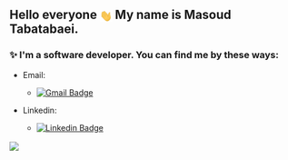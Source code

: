 ## Hello everyone <img src="./hand-wave.gif" style="width:22px;vertical-align:middle;"> My name is Masoud Tabatabaei.

### ✨ I'm a software developer. You can find me by these ways:  

- Email:
    - [![Gmail Badge](https://img.shields.io/badge/Masoudtabatabaei20@gmail.com-D14836?style=for-the-badge&logo=gmail&logoColor=white)](mailto:Masoudtabatabaei20@gmail.com)</br>

- Linkedin:
    - [![Linkedin Badge](https://img.shields.io/badge/Masoudtabatabaei-0077B5?style=for-the-badge&logo=linkedin&logoColor=white)](https://www.linkedin.com/in/masoud-tabatabaei-20/)</br>

<img align="center" src="https://github-readme-stats.vercel.app/api?username=masoudtabatabaei&theme=github_dark&show_icons=true" />

